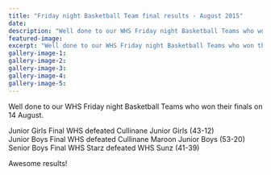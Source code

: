 ```yaml
---
title: "Friday night Basketball Team final results - August 2015"
date: 
description: "Well done to our WHS Friday night Basketball Teams who won their finals on 14 August."
featured-image: 
excerpt: "Well done to our WHS Friday night Basketball Teams who won their finals on 14 August."
gallery-image-1: 
gallery-image-2: 
gallery-image-3: 
gallery-image-4: 
gallery-image-5: 
---
```


<p><span>Well done to our WHS Friday night Basketball Teams who won their finals on 14 August.&nbsp;</span></p>
<p><span>Junior Girls Final WHS defeated Cullinane Junior Girls (43-12)</span><br /><span>Junior Boys Final WHS defeated Cullinane Maroon Junior Boys (53-20)</span><br /><span>Senior Boys Final WHS Starz defeated WHS Sunz (41-39) </span></p>
<p><span>Awesome results!</span></p>

